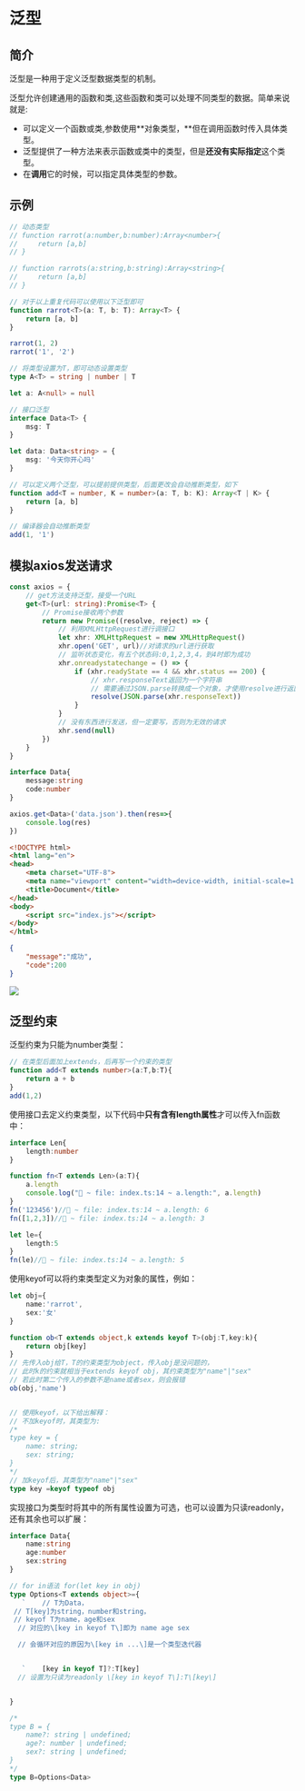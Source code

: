 # 泛型


## 简介

泛型是一种用于定义泛型数据类型的机制。



泛型允许创建通用的函数和类,这些函数和类可以处理不同类型的数据。简单来说就是:

- 可以定义一个函数或类,参数使用**对象类型，**但在调用函数时传入具体类型。
- 泛型提供了一种方法来表示函数或类中的类型，但是**还没有实际指定**这个类型。
- 在**调用**它的时候，可以指定具体类型的参数。



## 示例

```typescript
// 动态类型
// function rarrot(a:number,b:number):Array<number>{
//     return [a,b]
// }

// function rarrots(a:string,b:string):Array<string>{
//     return [a,b]
// }

// 对于以上重复代码可以使用以下泛型即可
function rarrot<T>(a: T, b: T): Array<T> {
    return [a, b]
}

rarrot(1, 2)
rarrot('1', '2')

// 将类型设置为T，即可动态设置类型
type A<T> = string | number | T

let a: A<null> = null

// 接口泛型
interface Data<T> {
    msg: T
}

let data: Data<string> = {
    msg: '今天你开心吗'
}

// 可以定义两个泛型，可以提前提供类型，后面更改会自动推断类型，如下
function add<T = number, K = number>(a: T, b: K): Array<T | K> {
    return [a, b]
}

// 编译器会自动推断类型
add(1, '1')
```





## 模拟axios发送请求

```typescript
const axios = {
    // get方法支持泛型，接受一个URL
    get<T>(url: string):Promise<T> {
        // Promise接收两个参数
        return new Promise((resolve, reject) => {
            // 利用XMLHttpRequest进行调接口
            let xhr: XMLHttpRequest = new XMLHttpRequest()
            xhr.open('GET', url)//对请求的url进行获取
            // 监听状态变化，有五个状态码:0,1,2,3,4，到4时即为成功
            xhr.onreadystatechange = () => {
                if (xhr.readyState == 4 && xhr.status == 200) {
                    // xhr.responseText返回为一个字符串
                    // 需要通过JSON.parse转换成一个对象，才使用resolve进行返回
                    resolve(JSON.parse(xhr.responseText))
                }
            }
            // 没有东西进行发送，但一定要写，否则为无效的请求
            xhr.send(null)
        })
    }
}

interface Data{
    message:string 
    code:number
}

axios.get<Data>('data.json').then(res=>{
    console.log(res)
})
```



```html
<!DOCTYPE html>
<html lang="en">
<head>
    <meta charset="UTF-8">
    <meta name="viewport" content="width=device-width, initial-scale=1.0">
    <title>Document</title>
</head>
<body>
    <script src="index.js"></script>
</body>
</html>
```



```json
{
    "message":"成功",
    "code":200
}
```

![](https://cdn.staticaly.com/gh/hr1201/img@main/imgs/202307261824424.png)



## 泛型约束

泛型约束为只能为number类型：

```typescript
// 在类型后面加上extends，后再写一个约束的类型
function add<T extends number>(a:T,b:T){
    return a + b
}
add(1,2)
```



使用接口去定义约束类型，以下代码中**只有含有length属性**才可以传入fn函数中：

```typescript
interface Len{
    length:number
}

function fn<T extends Len>(a:T){
    a.length
    console.log("🚀 ~ file: index.ts:14 ~ a.length:", a.length)
}
fn('123456')//🚀 ~ file: index.ts:14 ~ a.length: 6
fn([1,2,3])//🚀 ~ file: index.ts:14 ~ a.length: 3

let le={
    length:5
}
fn(le)//🚀 ~ file: index.ts:14 ~ a.length: 5
```



使用keyof可以将约束类型定义为对象的属性，例如：

```typescript
let obj={
    name:'rarrot',
    sex:'女'
}

function ob<T extends object,k extends keyof T>(obj:T,key:k){
    return obj[key]
}
// 先传入obj给T，T的约束类型为object，传入obj是没问题的，
// 此时k的约束就相当于extends keyof obj，其约束类型为"name"|"sex"
// 若此时第二个传入的参数不是name或者sex，则会报错
ob(obj,'name')


// 使用keyof，以下给出解释：
// 不加keyof时，其类型为:
/*
type key = {
    name: string;
    sex: string;
}
*/ 
// 加keyof后，其类型为"name"|"sex"
type key =keyof typeof obj
```



实现接口为类型时将其中的所有属性设置为可选，也可以设置为只读readonly，还有其余也可以扩展：

```typescript
interface Data{
    name:string
    age:number
    sex:string
}

// for in语法 for(let key in obj)
type Options<T extends object>={
   `    // T为Data，
 // T[key]为string，number和string，
 // keyof T为name，age和sex
  // 对应的\[key in keyof T\]即为 name age sex

  // 会循环对应的原因为\[key in ...\]是一个类型迭代器


   `    [key in keyof T]?:T[key]
  // 设置为只读为readonly \[key in keyof T\]:T\[key\]


}

/*
type B = {
    name?: string | undefined;
    age?: number | undefined;
    sex?: string | undefined;
}
*/
type B=Options<Data>
```

